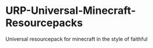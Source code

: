 # URP-Universal-Minecraft-Resourcepacks
Universal resourcepack for minecraft in the style of faithful
